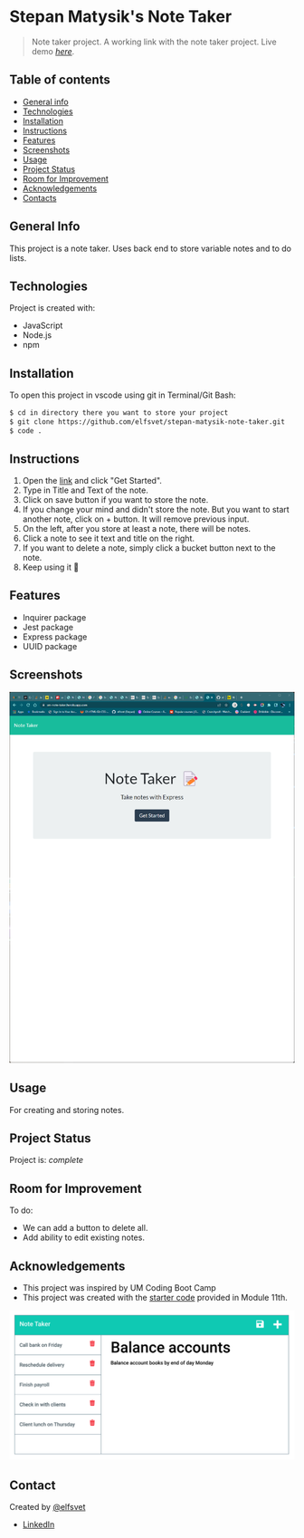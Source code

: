 # Stepan Matysik's Note Taker

> Note taker project. A working link with the note taker project.
> Live demo [_here_](https://sm-note-taker.herokuapp.com/). 

## Table of contents
* [General info](#general-info)
* [Technologies](#technologies)
* [Installation](#installation)
* [Instructions](#instructions)
* [Features](#features)
* [Screenshots](#screenshots)
* [Usage](#usage)
* [Project Status](#project-status)
* [Room for Improvement](#room-for-improvement)
* [Acknowledgements](#acknowledgements)
* [Contacts](#contact)



## General Info
This project is a note taker. Uses back end to store variable notes and to do lists.
## Technologies
Project is created with:
- JavaScript
- Node.js
- npm

## Installation
To open this project in vscode using git in Terminal/Git Bash:

```
$ cd in directory there you want to store your project
$ git clone https://github.com/elfsvet/stepan-matysik-note-taker.git
$ code .
```

## Instructions
1. Open the [link](https://sm-note-taker.herokuapp.com/) and click "Get Started".
2. Type in Title and Text of the note.
3. Click on save button if you want to store the note.
4. If you change your mind and didn't store the note. But you want to start another note, click on + button. It will remove previous input.
5. On the left, after you store at least a note, there will be notes.
6. Click a note to see it text and title on the right.
7. If you want to delete a note, simply click a bucket button next to the note.
8. Keep using it 🤪

## Features
- Inquirer package
- Jest package
- Express package
- UUID package

## Screenshots
![Example screenshot](./assets/images/samp.png)

## Usage
For creating and storing notes.
## Project Status
Project is: _complete_

## Room for Improvement
To do:
- We can add a button to delete all.
- Add ability to edit existing notes.

## Acknowledgements
- This project was inspired by UM Coding Boot Camp
- This project was created with the [starter code](https://github.com/coding-boot-camp/miniature-eureka) provided in Module 11th.

![Example png](./assets/images/sample.png)
## Contact
Created by [@elfsvet](https://github.com/elfsvet)
- [LinkedIn](https://www.linkedin.com/in/stepanmatysik/)